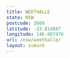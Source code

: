 ```yaml
---
title: WEETHALLE
state: NSW
postcode: 2669
latitude: -33.814887
longitude: 146.667476
url: /nsw/weethalle/
layout: suburb
---
```

